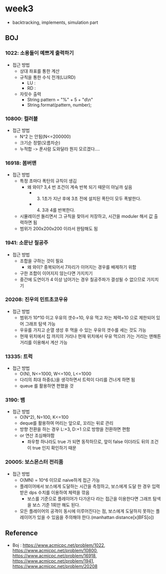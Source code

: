 # week3
- backtracking, implements, simulation part
## BOJ

### 1022: 소용돌이 예쁘게 출력하기 
- 접근 방법
    - 상대 좌표를 통한 계산
    - 규칙을 통한 수식 전개(LU/RD)
        - LU :
        - RD :
    - 자릿수 출력
        - String pattern  = "%" + 5 + "d\n"
        - String.format(pattern, number);

### 10800: 컬러볼
- 접근 방법
    - N^2 는 안됨(N<=200000)
    - 크기순 정렬(오름차순)
    - 누적합
    -> 푼사람 도와달라 뭔지 모르겠다....

### 16918: 봄버맨
- 접근 방법
    - 특정 초마다 폭탄의 규칙이 생김
        - 왜 와이? 3,4 번 조건이 계속 반복 되기 때문이 아닐까 싶음
            -  3. 1초가 지난 후에 3초 전에 설치된 폭탄이 모두 폭발한다.
            -  4. 3과 4를 반복한다.
    - 시뮬레이션 돌리면서 그 규칙을 찾아서 저장하고, 시간을 moduler 해서 값 출력하면 됨
    - 범위가 200x200x200 이라서 완탐해도 됨

### 1941: 소문난 칠공주
- 접근 방법
    - 조합을 구하는 것이 필요
        - 왜 와이? 중복되어서 7자리가 이어지는 경우를 배제하기 위함
    - 구한 조합이 이어지지 않는다면 가지치기
    - 중간에 도연이가 4 이상 넘어가는 경우 칠공주파가 결성될 수 없으므로 가지치기

### 20208: 진우의 민트초코우유
- 접근 방법
    - 범위가 10*10 이고 우유의 갯수=10, 우유 먹고 차는 체력=10 으로 제한되어 있어 그래프 탐색 가능
    - 우유를 가지고 순열 생성 후 먹을 수 있는 우유의 갯수를 세는 것도 가능
    - 현재 위치에서 집 까지의 거리나 현재 위치에서 우유 먹으러 가는 거리는 맨해튼 거리를 이용해서 계산 가능

### 13335: 트럭
- 접근 방법
    - O(N), N<=1000, W<=100, L<=1000
    - 다리의 최대 하중(L)을 생각하면서 트럭이 다리를 건너게 하면 됨
    - queue 를 활용하면 편했을 것

### 3190: 뱀
- 접근 방법
    - O(N^2), N=100, K<=100
    - deque를 활용하여 머리는 앞으로, 꼬리는 뒤로 관리
    - 방향 전환을 하는 경우 L:+3, D:+1 으로 방향을 전환하면 편함
    - or 연산 조심해야함
        - 좌우항 하나라도 true 가 되면 동작하므로, 앞이 false 이더라도 뒤의 조건이 true 인지 확인하기 때문

### 20005: 보스몬스터 전리품 
- 접근 방법
    - O(MN) = 10^6 이므로 naive하게 접근 가능
    - 플레이어에서 보스에게 도달하는 시간을 측정하고, 보스에게 도달 한 경우 입력받은 dps 수치를 이용하여 체력을 깎음
        - 보스를 기준으로 플레이어가 다가온다 라는 접근을 이용한다면 그래프 탐색을 보스 기준 1회만 해도 된다.
    - 모든 플레이어의 공격이 동시에 이루어진다는 점, 보스에게 도달하지 못하는 플레이어가 있을 수 있음을 주의해야 한다.(manhattan distance[x]BFS[o])


## Reference

- Boj : https://www.acmicpc.net/problem/1022, https://www.acmicpc.net/problem/10800, https://www.acmicpc.net/problem/16918, https://www.acmicpc.net/problem/1941, https://www.acmicpc.net/problem/20208